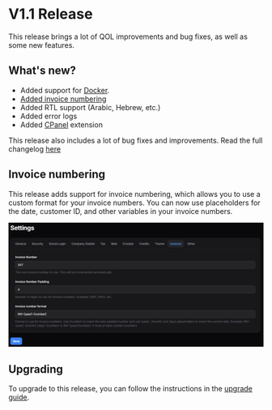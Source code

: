 # V1.1 Release

This release brings a lot of QOL improvements and bug fixes, as well as some new features. 

## What's new?

- Added support for [Docker](/docs/guides/docker).
- [Added invoice numbering](#invoice-numbering)
- Added RTL support (Arabic, Hebrew, etc.)
- Added error logs
- Added [CPanel](/docs/extensions/cpanel) extension

This release also includes a lot of bug fixes and improvements. Read the full changelog [here](https://github.com/Paymenter/Paymenter/compare/v1.0.4...v1.1.0)

## Invoice numbering

This release adds support for invoice numbering, which allows you to use a custom format for your invoice numbers. You can now use placeholders for the date, customer ID, and other variables in your invoice numbers.

![image](/assets/images/blog/v1.1-release/invoice-numbering.png)

## Upgrading

To upgrade to this release, you can follow the instructions in the [upgrade guide](/docs/installation/updating).